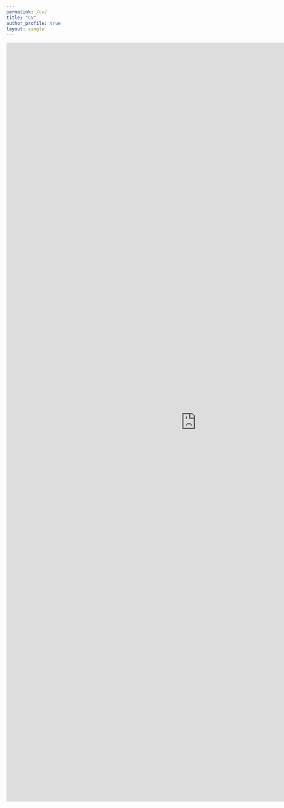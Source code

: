 ```yaml
---
permalink: /cv/
title: "CV"
author_profile: true
layout: single
---
```



 <iframe src="https://chestnutjay.github.io/ChathuriAcademicCV/cv.html" style="height:2000px;width:1000px;border:none;" title="Chathuri Jayaweera CV"></iframe> 